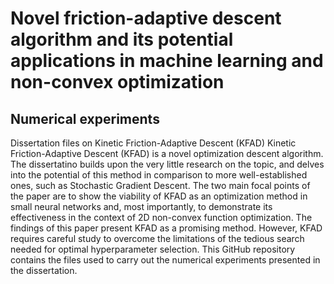 # Novel friction-adaptive descent algorithm and its potential applications in machine learning and non-convex optimization
## Numerical experiments
Dissertation files on Kinetic Friction-Adaptive Descent (KFAD)
Kinetic Friction-Adaptive Descent (KFAD) is a novel optimization descent algorithm. The dissertatino builds upon the very little research on the topic, and delves into the potential of this method in comparison to more well-established ones, such as Stochastic Gradient Descent. The two main focal points of the paper are to show the viability of KFAD as an optimization method in small neural networks and, most importantly, to demonstrate its effectiveness in the context of 2D non-convex function optimization. The findings of this paper present KFAD as a promising method. However, KFAD requires careful study to overcome the limitations of the tedious search needed for optimal hyperparameter selection.
This GitHub repository contains the files used to carry out the numerical experiments presented in the dissertation.
